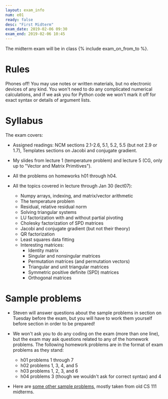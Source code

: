 ```yaml
---
layout: exam_info
num: e01
ready: false
desc: "First Midterm"
exam_date: 2019-02-06 09:30
exam_end: 2019-02-06 10:45
---
```


The midterm exam will be in class {% include exam_on_from_to %}.

# Rules

Phones off!
You may use notes or written materials, 
but no electronic devices of any kind. 
You won't need to do any complicated numerical calculations,
and if we ask you for Python code we won't mark it off for
exact syntax or details of argument lists.

# Syllabus

The exam covers:

- Assigned readings: NCM sections 2.1-2.6, 5.1, 5.2, 5.5 (but not 2.9 or 1.7), Templates sections on Jacobi and conjugate gradient.

- My slides from lecture 1 (temperature problem) and lecture 5 (CG, only up to "Vector and Matrix Primitives").

- All the problems on homeworks h01 through h04.

- All the topics covered in lecture through Jan 30 (lect07):

   - Numpy arrays, indexing, and matrix/vector arithmetic
   - The temperature problem
   - Residual, relative residual norm
   - Solving triangular systems
   - LU factorization with and without partial pivoting
   - Cholesky factorization of SPD matrices 
   - Jacobi and conjugate gradient (but not their theory)
   - QR factorization
   - Least squares data fitting
   - Interesting matrices:
     - Identity matrix
     - Singular and nonsingular matrices
     - Permutation matrices (and permutation vectors)
     - Triangular and unit triangular matrices
     - Symmetric positive definite (SPD) matrices
     - Orthogonal matrices

# Sample problems

- Steven will answer questions about the sample problems in section
on Tuesday before the exam, but you will have to work them
yourself before section in order to be prepared!

- We won't ask you to do any coding on the exam (more than one line),
but the exam may ask questions related to any of the homework problems.
The following homework problems are in the format of exam problems as they stand:

   - h01 problems 1 through 7
   - h02 problems 1, 3, 4, and 5
   - h03 problems 1, 2, 3, and 6
   - h04 problems 3 (though we wouldn't ask for correct syntax) and 4


- Here are [some other sample problems](https://github.com/ucsb-cs111/w19-lecture-files/blob/master/01.30/sampleprobs.pdf), mostly taken from old CS 111 midterms.

   
